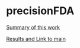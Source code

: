 # precisionFDA

[Summary of this work](https://github.com/TianyiSun00234/precisionFDA/blob/main/summary.pdf)

[Results and Link to main](https://github.com/Ecolab-UMN-DS4C-Challenge/precisionFDA)
